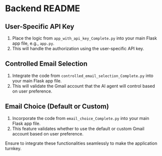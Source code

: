 
# Backend README

## User-Specific API Key
1. Place the logic from `app_with_api_key_Complete.py` into your main Flask app file, e.g., `app.py`.
2. This will handle the authorization using the user-specific API key.

## Controlled Email Selection
1. Integrate the code from `controlled_email_selection_Complete.py` into your main Flask app file.
2. This will validate the Gmail account that the AI agent will control based on user preference.

## Email Choice (Default or Custom)
1. Incorporate the code from `email_choice_Complete.py` into your main Flask app file.
2. This feature validates whether to use the default or custom Gmail account based on user preference.

Ensure to integrate these functionalities seamlessly to make the application turnkey.
